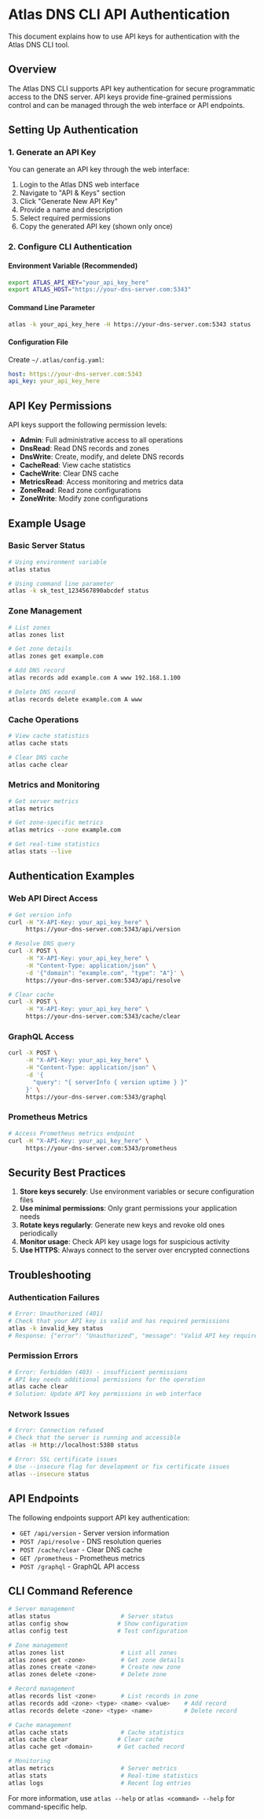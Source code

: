 # Atlas DNS CLI API Authentication

This document explains how to use API keys for authentication with the Atlas DNS CLI tool.

## Overview

The Atlas DNS CLI supports API key authentication for secure programmatic access to the DNS server. API keys provide fine-grained permissions control and can be managed through the web interface or API endpoints.

## Setting Up Authentication

### 1. Generate an API Key

You can generate an API key through the web interface:

1. Login to the Atlas DNS web interface
2. Navigate to "API & Keys" section  
3. Click "Generate New API Key"
4. Provide a name and description
5. Select required permissions
6. Copy the generated API key (shown only once)

### 2. Configure CLI Authentication

#### Environment Variable (Recommended)
```bash
export ATLAS_API_KEY="your_api_key_here"
export ATLAS_HOST="https://your-dns-server.com:5343"
```

#### Command Line Parameter
```bash
atlas -k your_api_key_here -H https://your-dns-server.com:5343 status
```

#### Configuration File
Create `~/.atlas/config.yaml`:
```yaml
host: https://your-dns-server.com:5343
api_key: your_api_key_here
```

## API Key Permissions

API keys support the following permission levels:

- **Admin**: Full administrative access to all operations
- **DnsRead**: Read DNS records and zones
- **DnsWrite**: Create, modify, and delete DNS records
- **CacheRead**: View cache statistics
- **CacheWrite**: Clear DNS cache
- **MetricsRead**: Access monitoring and metrics data
- **ZoneRead**: Read zone configurations
- **ZoneWrite**: Modify zone configurations

## Example Usage

### Basic Server Status
```bash
# Using environment variable
atlas status

# Using command line parameter
atlas -k sk_test_1234567890abcdef status
```

### Zone Management
```bash
# List zones
atlas zones list

# Get zone details
atlas zones get example.com

# Add DNS record
atlas records add example.com A www 192.168.1.100

# Delete DNS record  
atlas records delete example.com A www
```

### Cache Operations
```bash
# View cache statistics
atlas cache stats

# Clear DNS cache
atlas cache clear
```

### Metrics and Monitoring
```bash
# Get server metrics
atlas metrics

# Get zone-specific metrics
atlas metrics --zone example.com

# Get real-time statistics  
atlas stats --live
```

## Authentication Examples

### Web API Direct Access
```bash
# Get version info
curl -H "X-API-Key: your_api_key_here" \
     https://your-dns-server.com:5343/api/version

# Resolve DNS query
curl -X POST \
     -H "X-API-Key: your_api_key_here" \
     -H "Content-Type: application/json" \
     -d '{"domain": "example.com", "type": "A"}' \
     https://your-dns-server.com:5343/api/resolve

# Clear cache
curl -X POST \
     -H "X-API-Key: your_api_key_here" \
     https://your-dns-server.com:5343/cache/clear
```

### GraphQL Access
```bash
curl -X POST \
     -H "X-API-Key: your_api_key_here" \
     -H "Content-Type: application/json" \
     -d '{
       "query": "{ serverInfo { version uptime } }"
     }' \
     https://your-dns-server.com:5343/graphql
```

### Prometheus Metrics
```bash
# Access Prometheus metrics endpoint
curl -H "X-API-Key: your_api_key_here" \
     https://your-dns-server.com:5343/prometheus
```

## Security Best Practices

1. **Store keys securely**: Use environment variables or secure configuration files
2. **Use minimal permissions**: Only grant permissions your application needs
3. **Rotate keys regularly**: Generate new keys and revoke old ones periodically
4. **Monitor usage**: Check API key usage logs for suspicious activity
5. **Use HTTPS**: Always connect to the server over encrypted connections

## Troubleshooting

### Authentication Failures
```bash
# Error: Unauthorized (401)
# Check that your API key is valid and has required permissions
atlas -k invalid_key status
# Response: {"error": "Unauthorized", "message": "Valid API key required"}
```

### Permission Errors
```bash  
# Error: Forbidden (403) - insufficient permissions
# API key needs additional permissions for the operation
atlas cache clear
# Solution: Update API key permissions in web interface
```

### Network Issues
```bash
# Error: Connection refused
# Check that the server is running and accessible
atlas -H http://localhost:5380 status

# Error: SSL certificate issues
# Use --insecure flag for development or fix certificate issues
atlas --insecure status
```

## API Endpoints

The following endpoints support API key authentication:

- `GET /api/version` - Server version information
- `POST /api/resolve` - DNS resolution queries  
- `POST /cache/clear` - Clear DNS cache
- `GET /prometheus` - Prometheus metrics
- `POST /graphql` - GraphQL API access

## CLI Command Reference

```bash
# Server management
atlas status                    # Server status
atlas config show              # Show configuration
atlas config test              # Test configuration

# Zone management  
atlas zones list                # List all zones
atlas zones get <zone>          # Get zone details
atlas zones create <zone>       # Create new zone
atlas zones delete <zone>       # Delete zone

# Record management
atlas records list <zone>       # List records in zone
atlas records add <zone> <type> <name> <value>    # Add record
atlas records delete <zone> <type> <name>         # Delete record

# Cache management
atlas cache stats               # Cache statistics
atlas cache clear              # Clear cache
atlas cache get <domain>       # Get cached record

# Monitoring
atlas metrics                   # Server metrics  
atlas stats                     # Real-time statistics
atlas logs                      # Recent log entries
```

For more information, use `atlas --help` or `atlas <command> --help` for command-specific help.